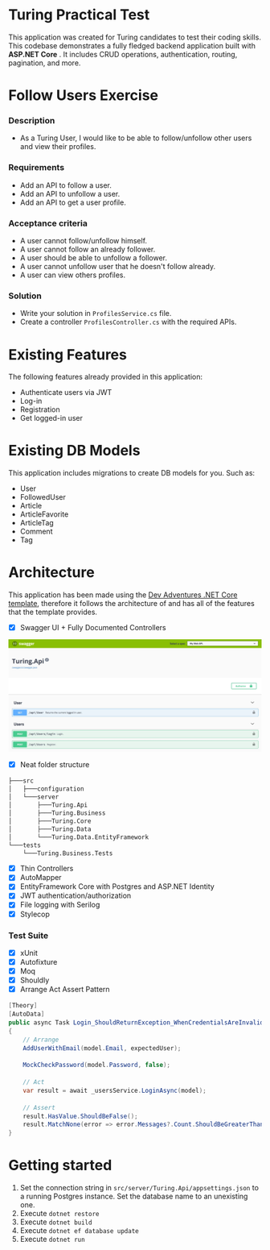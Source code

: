 # Turing Practical Test

This application was created for Turing candidates to test their coding skills. This codebase demonstrates a fully fledged backend application built with **ASP.NET Core** . It includes CRUD operations, authentication, routing, pagination, and more.

# Follow Users Exercise
### Description
* As a Turing User, I would like to be able to follow/unfollow other users and view their profiles.

### Requirements
* Add an API to follow a user.
* Add an API to unfollow a user.
* Add an API to get a user profile.

### Acceptance criteria
* A user cannot follow/unfollow himself.
* A user cannot follow an already follower.
* A user should be able to unfollow a follower.
* A user cannot unfollow user that he doesn't follow already.
* A user can view others profiles.

### Solution
* Write your solution in `ProfilesService.cs` file.
* Create a controller `ProfilesController.cs` with the required APIs.

# Existing Features

The following features already provided in this application:
- Authenticate users via JWT
- Log-in
- Registration 
- Get logged-in user

# Existing DB Models
This application includes migrations to create DB models for you. Such as:
- User
- FollowedUser
- Article
- ArticleFavorite
- ArticleTag
- Comment
- Tag


# Architecture

This application has been made using the [Dev Adventures .NET Core template](https://marketplace.visualstudio.com/items?itemName=dnikolovv.dev-adventures-project-setup), therefore it follows the architecture of and has all of the features that the template provides.

- [x] Swagger UI + Fully Documented Controllers

![swagger-ui](./TuringPracticalTest/img/swagger-ui.JPG)

- [x] Neat folder structure
```
├───src
│   ├───configuration
│   └───server
│       ├───Turing.Api
│       ├───Turing.Business
│       ├───Turing.Core
│       ├───Turing.Data
│       └───Turing.Data.EntityFramework
└───tests
    └───Turing.Business.Tests
```
- [x] Thin Controllers
- [x] AutoMapper
- [x] EntityFramework Core with Postgres and ASP.NET Identity
- [x] JWT authentication/authorization
- [x] File logging with Serilog
- [x] Stylecop

### Test Suite
- [x] xUnit
- [x] Autofixture
- [x] Moq
- [x] Shouldly
- [x] Arrange Act Assert Pattern

```csharp
[Theory]
[AutoData]
public async Task Login_ShouldReturnException_WhenCredentialsAreInvalid(CredentialsModel model, User expectedUser)
{
    // Arrange
    AddUserWithEmail(model.Email, expectedUser);

    MockCheckPassword(model.Password, false);

    // Act
    var result = await _usersService.LoginAsync(model);

    // Assert
    result.HasValue.ShouldBeFalse();
    result.MatchNone(error => error.Messages?.Count.ShouldBeGreaterThan(0));
}
```

# Getting started

1. Set the connection string in `src/server/Turing.Api/appsettings.json` to a running Postgres instance. Set the database name to an unexisting one.
2. Execute `dotnet restore`
3. Execute `dotnet build`
4. Execute `dotnet ef database update`
5. Execute `dotnet run`
